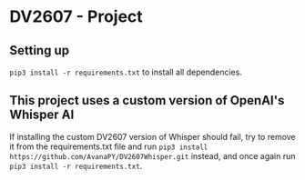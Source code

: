 # DV2607 - Project




## Setting up 

`pip3 install -r requirements.txt` to install all dependencies.

## This project uses a custom version of OpenAI's Whisper AI

If installing the custom DV2607 version of Whisper should fail, try to remove it from the requirements.txt file and run `pip3 install https://github.com/AvanaPY/DV2607Whisper.git` instead, and once again run `pip3 install -r requirements.txt`.

